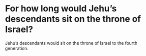 # For how long would Jehu’s descendants sit on the throne of Israel?

Jehu’s descendants would sit on the throne of Israel to the fourth generation.
